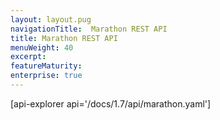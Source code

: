```yaml
---
layout: layout.pug
navigationTitle:  Marathon REST API
title: Marathon REST API
menuWeight: 40
excerpt:
featureMaturity:
enterprise: true
---
```


[api-explorer api='/docs/1.7/api/marathon.yaml']